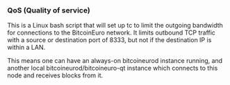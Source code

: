### QoS (Quality of service) ###

This is a Linux bash script that will set up tc to limit the outgoing bandwidth for connections to the BitcoinEuro network. It limits outbound TCP traffic with a source or destination port of 8333, but not if the destination IP is within a LAN.

This means one can have an always-on bitcoineurod instance running, and another local bitcoineurod/bitcoineuro-qt instance which connects to this node and receives blocks from it.
